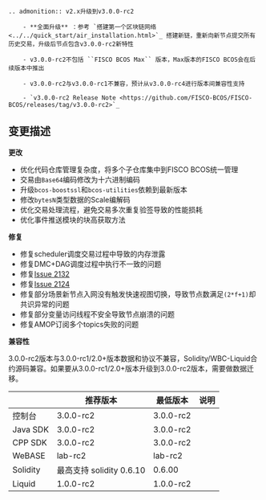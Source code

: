 ```eval_rst
.. admonition:: v2.x升级到v3.0.0-rc2

    - **全面升级** ：参考 `搭建第一个区块链网络 <../../quick_start/air_installation.html>`_ 搭建新链，重新向新节点提交所有历史交易，升级后节点包含v3.0.0-rc2新特性

    - v3.0.0-rc2不包括 ``FISCO BCOS Max`` 版本，Max版本的FISCO BCOS会在后续版本中推出

    - v3.0.0-rc2与v3.0.0-rc1不兼容，预计从v3.0.0-rc4进行版本间兼容性支持

    - `v3.0.0-rc2 Release Note <https://github.com/FISCO-BCOS/FISCO-BCOS/releases/tag/v3.0.0-rc2>`_
```

## 变更描述


**更改**

- 优化代码仓库管理复杂度，将多个子仓库集中到FISCO BCOS统一管理
- 交易由`Base64`编码修改为十六进制编码
- 升级`bcos-boostssl`和`bcos-utilities`依赖到最新版本
- 修改`bytesN`类型数据的Scale编解码
- 优化交易处理流程，避免交易多次重复验签导致的性能损耗
- 优化事件推送模块的块高获取方法


**修复**

- 修复scheduler调度交易过程中导致的内存泄露
- 修复DMC+DAG调度过程中执行不一致的问题
- 修复[Issue 2132](https://github.com/FISCO-BCOS/FISCO-BCOS/issues/2132)
- 修复[Issue 2124](https://github.com/FISCO-BCOS/FISCO-BCOS/issues/2124)
- 修复部分场景新节点入网没有触发快速视图切换，导致节点数满足`(2*f+1)`却共识异常的问题
- 修复部分变量访问线程不安全导致节点崩溃的问题
- 修复AMOP订阅多个topics失败的问题

**兼容性**

3.0.0-rc2版本与3.0.0-rc1/2.0+版本数据和协议不兼容，Solidity/WBC-Liquid合约源码兼容。如果要从3.0.0-rc1/2.0+版本升级到3.0.0-rc2版本，需要做数据迁移。

|            | 推荐版本                | 最低版本  | 说明                   |
| ---------- | ----------------------- | --------- | ---------------------- |
| 控制台     | 3.0.0-rc2                  | 3.0.0-rc2     |                        |
| Java SDK        | 3.0.0-rc2           | 3.0.0-rc2     |     |
| CPP SDK        | 3.0.0-rc2           | 3.0.0-rc2     |     |
| WeBASE     | lab-rc2        | lab-rc2 | |
| Solidity   | 最高支持 solidity 0.6.10 | 0.6.00    |                        |
| Liquid     | 1.0.0-rc2               | 1.0.0-rc2  |                      |